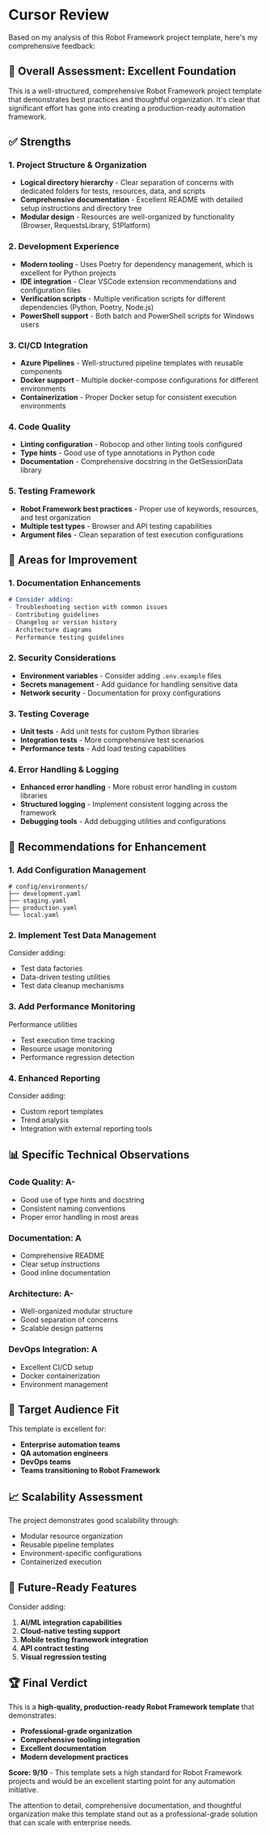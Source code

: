 # Cursor Review

Based on my analysis of this Robot Framework project template, here's my comprehensive feedback:

## 🎯 **Overall Assessment: Excellent Foundation**

This is a well-structured, comprehensive Robot Framework project template that demonstrates best practices and thoughtful organization. It's clear that significant effort has gone into creating a production-ready automation framework.

## ✅ **Strengths**

### **1. Project Structure & Organization**

- **Logical directory hierarchy** - Clear separation of concerns with dedicated folders for tests, resources, data, and scripts
- **Comprehensive documentation** - Excellent README with detailed setup instructions and directory tree
- **Modular design** - Resources are well-organized by functionality (Browser, RequestsLibrary, S1Platform)

### **2. Development Experience**

- **Modern tooling** - Uses Poetry for dependency management, which is excellent for Python projects
- **IDE integration** - Clear VSCode extension recommendations and configuration files
- **Verification scripts** - Multiple verification scripts for different dependencies (Python, Poetry, Node.js)
- **PowerShell support** - Both batch and PowerShell scripts for Windows users

### **3. CI/CD Integration**

- **Azure Pipelines** - Well-structured pipeline templates with reusable components
- **Docker support** - Multiple docker-compose configurations for different environments
- **Containerization** - Proper Docker setup for consistent execution environments

### **4. Code Quality**

- **Linting configuration** - Robocop and other linting tools configured
- **Type hints** - Good use of type annotations in Python code
- **Documentation** - Comprehensive docstring in the GetSessionData library

### **5. Testing Framework**

- **Robot Framework best practices** - Proper use of keywords, resources, and test organization
- **Multiple test types** - Browser and API testing capabilities
- **Argument files** - Clean separation of test execution configurations

## 🔧 **Areas for Improvement**

### **1. Documentation Enhancements**

```markdown
# Consider adding:
- Troubleshooting section with common issues
- Contributing guidelines
- Changelog or version history
- Architecture diagrams
- Performance testing guidelines
```

### **2. Security Considerations**

- **Environment variables** - Consider adding `.env.example` files
- **Secrets management** - Add guidance for handling sensitive data
- **Network security** - Documentation for proxy configurations

### **3. Testing Coverage**

- **Unit tests** - Add unit tests for custom Python libraries
- **Integration tests** - More comprehensive test scenarios
- **Performance tests** - Add load testing capabilities

### **4. Error Handling & Logging**

- **Enhanced error handling** - More robust error handling in custom libraries
- **Structured logging** - Implement consistent logging across the framework
- **Debugging tools** - Add debugging utilities and configurations

## 🚀 **Recommendations for Enhancement**

### **1. Add Configuration Management**

```text
# config/environments/
├── development.yaml
├── staging.yaml
├── production.yaml
└── local.yaml
```

### **2. Implement Test Data Management**

Consider adding:

- Test data factories
- Data-driven testing utilities
- Test data cleanup mechanisms

### **3. Add Performance Monitoring**

Performance utilities

- Test execution time tracking
- Resource usage monitoring
- Performance regression detection

### **4. Enhanced Reporting**

Consider adding:

- Custom report templates
- Trend analysis
- Integration with external reporting tools

## 📊 **Specific Technical Observations**

### **Code Quality: A-**

- Good use of type hints and docstring
- Consistent naming conventions
- Proper error handling in most areas

### **Documentation: A**

- Comprehensive README
- Clear setup instructions
- Good inline documentation

### **Architecture: A-**

- Well-organized modular structure
- Good separation of concerns
- Scalable design patterns

### **DevOps Integration: A**

- Excellent CI/CD setup
- Docker containerization
- Environment management

## 🎯 **Target Audience Fit**

This template is excellent for:

- **Enterprise automation teams**
- **QA automation engineers**
- **DevOps teams**
- **Teams transitioning to Robot Framework**

## 📈 **Scalability Assessment**

The project demonstrates good scalability through:

- Modular resource organization
- Reusable pipeline templates
- Environment-specific configurations
- Containerized execution

## 🔮 **Future-Ready Features**

Consider adding:

1. **AI/ML integration capabilities**
2. **Cloud-native testing support**
3. **Mobile testing framework integration**
4. **API contract testing**
5. **Visual regression testing**

## 🏆 **Final Verdict**

This is a **high-quality, production-ready Robot Framework template** that demonstrates:

- **Professional-grade organization**
- **Comprehensive tooling integration**
- **Excellent documentation**
- **Modern development practices**

**Score: 9/10** - This template sets a high standard for Robot Framework projects and would be an excellent starting point for any automation initiative.

The attention to detail, comprehensive documentation, and thoughtful organization make this template stand out as a professional-grade solution that can scale with enterprise needs.
